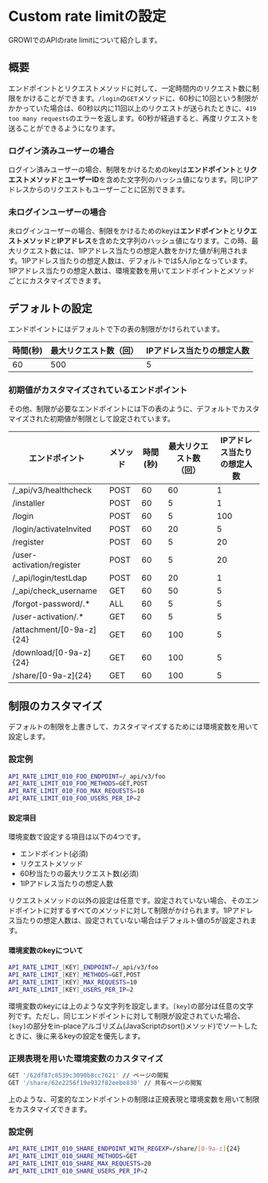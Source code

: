 # Custom rate limitの設定

GROWIでのAPIのrate limitについて紹介します。

## 概要

エンドポイントとリクエストメソッドに対して、一定時間内のリクエスト数に制限をかけることができます。`/login`の`GET`メソッドに、60秒に10回という制限がかかっていた場合は、60秒以内に11回以上のリクエストが送られたときに、`419 too many requests`のエラーを返します。60秒が経過すると、再度リクエストを送ることができるようになります。


### ログイン済みユーザーの場合

ログイン済みユーザーの場合、制限をかけるためのkeyは**エンドポイント**と**リクエストメソッド**と**ユーザーID**を含めた文字列のハッシュ値になります。同じIPアドレスからのリクエストもユーザーごとに区別できます。

### 未ログインユーザーの場合

未ログインユーザーの場合、制限をかけるためのkeyは**エンドポイント**と**リクエストメソッド**と**IPアドレス**を含めた文字列のハッシュ値になります。この時、最大リクエスト数には、1IPアドレス当たりの想定人数をかけた値が利用されます。1IPアドレス当たりの想定人数は、デフォルトでは5人/ipとなっています。1IPアドレス当たりの想定人数は、環境変数を用いてエンドポイントとメソッドごとにカスタマイズできます。

## デフォルトの設定


エンドポイントにはデフォルトで下の表の制限がかけられています。

| 時間(秒) | 最大リクエスト数（回） | IPアドレス当たりの想定人数 |
| -------- | ---------------------- | -------------------------- |
| 60       | 500                    | 5                          |


### 初期値がカスタマイズされているエンドポイント

その他、制限が必要なエンドポイントには下の表のように、デフォルトでカスタマイズされた初期値が制限として設定されています。

| エンドポイント            | メソッド | 時間(秒) | 最大リクエスト数（回） | IPアドレス当たりの想定人数 |
| ------------------------- | -------- | -------- | ---------------------- | -------------------------- |
| /_api/v3/healthcheck      | POST     | 60       | 60                     | 1                          |
| /installer                | POST     | 60       | 5                      | 1                          |
| /login                    | POST     | 60       | 5                      | 100                        |
| /login/activateInvited    | POST     | 60       | 20                     | 5                          |
| /register                 | POST     | 60       | 5                      | 20                         |
| /user-activation/register | POST     | 60       | 5                      | 20                         |
| /_api/login/testLdap      | POST     | 60       | 20                     | 1                          |
| /_api/check_username      | GET      | 60       | 50                     | 5                          |
| /forgot-password/.*       | ALL      | 60       | 5                      | 5                          |
| /user-activation/.*       | GET      | 60       | 5                      | 5                          |
| /attachment/[0-9a-z]{24}  | GET      | 60       | 100                    | 5                          |
| /download/[0-9a-z]{24}    | GET      | 60       | 100                    | 5                          |
| /share/[0-9a-z]{24}       | GET      | 60       | 100                    | 5                          |



## 制限のカスタマイズ

デフォルトの制限を上書きして、カスタイマイズするためには環境変数を用いて設定します。

### 設定例

``` bash
API_RATE_LIMIT_010_FOO_ENDPOINT=/_api/v3/foo
API_RATE_LIMIT_010_FOO_METHODS=GET,POST
API_RATE_LIMIT_010_FOO_MAX_REQUESTS=10
API_RATE_LIMIT_010_FOO_USERS_PER_IP=2
```

#### 設定項目

環境変数で設定する項目は以下の4つです。

- エンドポイント(必須)
- リクエストメソッド
- 60秒当たりの最大リクエスト数(必須)
- 1IPアドレス当たりの想定人数

リクエストメソッドの以外の設定は任意です。設定されていない場合、そのエンドポイントに対するすべてのメソッドに対して制限がかけられます。1IPアドレス当たりの想定人数は、設定されていない場合はデフォルト値の5が設定されます。

#### 環境変数のkeyについて

``` bash
API_RATE_LIMIT_[KEY]_ENDPOINT=/_api/v3/foo
API_RATE_LIMIT_[KEY]_METHODS=GET,POST
API_RATE_LIMIT_[KEY]_MAX_REQUESTS=10
API_RATE_LIMIT_[KEY]_USERS_PER_IP=2
```

環境変数のkeyには上のような文字列を設定します。`[key]`の部分は任意の文字列です。ただし、同じエンドポイントに対して制限が設定されていた場合、`[key]`の部分をin-placeアルゴリズム(JavaScriptのsort()メソッド)でソートしたときに、後に来るkeyの設定を優先します。


### 正規表現を用いた環境変数のカスタマイズ

``` bash
GET '/62df87c8539c3090b8cc7621' // ページの閲覧
GET '/share/62e2256f19e932f82eebe830' // 共有ページの閲覧
```

上のような、可変的なエンドポイントの制限は正規表現と環境変数を用いて制限をカスタマイズできます。

### 設定例

``` bash
API_RATE_LIMIT_010_SHARE_ENDPOINT_WITH_REGEXP=/share/[0-9a-z]{24}
API_RATE_LIMIT_010_SHARE_METHODS=GET
API_RATE_LIMIT_010_SHARE_MAX_REQUESTS=20
API_RATE_LIMIT_010_SHARE_USERS_PER_IP=2
```

